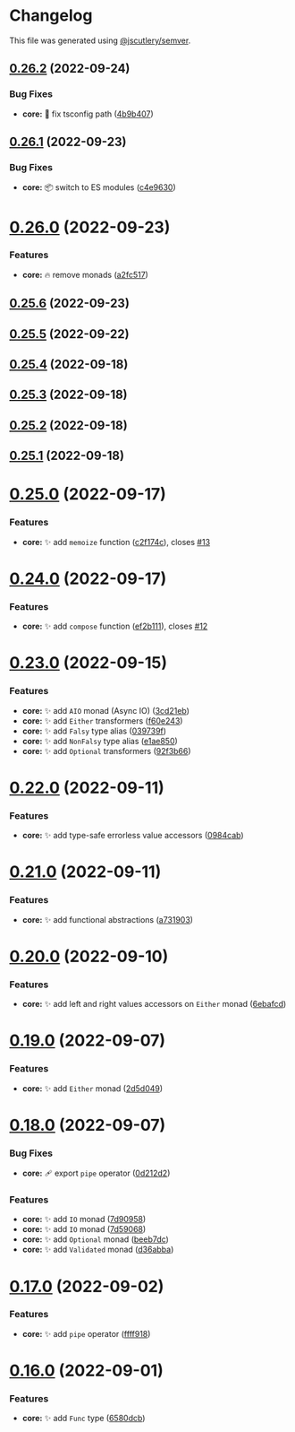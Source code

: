 # Changelog

This file was generated using [@jscutlery/semver](https://github.com/jscutlery/semver).

## [0.26.2](https://github.com/monumentjs/workspace/compare/core@0.26.1...core@0.26.2) (2022-09-24)


### Bug Fixes

* **core:** :wrench: fix tsconfig path ([4b9b407](https://github.com/monumentjs/workspace/commit/4b9b40794bd4d9da33920ba5aaca71c877074a66))



## [0.26.1](https://github.com/monumentjs/workspace/compare/core@0.26.0...core@0.26.1) (2022-09-23)


### Bug Fixes

* **core:** :package: switch to ES modules ([c4e9630](https://github.com/monumentjs/workspace/commit/c4e96308a1d2baaff6bed1b6045eb70d69b02eef))



# [0.26.0](https://github.com/monumentjs/workspace/compare/core@0.25.6...core@0.26.0) (2022-09-23)


### Features

* **core:** :fire: remove monads ([a2fc517](https://github.com/monumentjs/workspace/commit/a2fc517691d0b942ec4426d35bec1e6c46219e91))



## [0.25.6](https://github.com/monumentjs/workspace/compare/core@0.25.5...core@0.25.6) (2022-09-23)



## [0.25.5](https://github.com/monumentjs/workspace/compare/core@0.25.4...core@0.25.5) (2022-09-22)



## [0.25.4](https://github.com/monumentjs/workspace/compare/core@0.25.3...core@0.25.4) (2022-09-18)



## [0.25.3](https://github.com/monumentjs/workspace/compare/core@0.25.2...core@0.25.3) (2022-09-18)



## [0.25.2](https://github.com/monumentjs/workspace/compare/core@0.25.1...core@0.25.2) (2022-09-18)



## [0.25.1](https://github.com/monumentjs/workspace/compare/core@0.25.0...core@0.25.1) (2022-09-18)



# [0.25.0](https://github.com/monumentjs/workspace/compare/core@0.24.0...core@0.25.0) (2022-09-17)


### Features

* **core:** :sparkles: add `memoize` function ([c2f174c](https://github.com/monumentjs/workspace/commit/c2f174cd22dda7cafc26a0182d030beb9661bbb9)), closes [#13](https://github.com/monumentjs/workspace/issues/13)



# [0.24.0](https://github.com/monumentjs/workspace/compare/core@0.23.0...core@0.24.0) (2022-09-17)


### Features

* **core:** :sparkles: add `compose` function ([ef2b111](https://github.com/monumentjs/workspace/commit/ef2b111fa4b3d43b47820df79dba7dcc9300500c)), closes [#12](https://github.com/monumentjs/workspace/issues/12)



# [0.23.0](https://github.com/monumentjs/workspace/compare/core@0.22.0...core@0.23.0) (2022-09-15)


### Features

* **core:** :sparkles: add `AIO` monad (Async IO) ([3cd21eb](https://github.com/monumentjs/workspace/commit/3cd21ebdad8087f6a11cb6e26ab18c9efe117523))
* **core:** :sparkles: add `Either` transformers ([f60e243](https://github.com/monumentjs/workspace/commit/f60e243387d4fc51461a04467821c5f6c7187cc1))
* **core:** :sparkles: add `Falsy` type alias ([039739f](https://github.com/monumentjs/workspace/commit/039739f62d0815f4cbeae224e8d23ca5b981eb02))
* **core:** :sparkles: add `NonFalsy` type alias ([e1ae850](https://github.com/monumentjs/workspace/commit/e1ae85077ecdaab5c3bd75343d77a540027dae46))
* **core:** :sparkles: add `Optional` transformers ([92f3b66](https://github.com/monumentjs/workspace/commit/92f3b6698a27c8bed031f66a1caed7ecd479390f))



# [0.22.0](https://github.com/monumentjs/workspace/compare/core@0.21.0...core@0.22.0) (2022-09-11)


### Features

* **core:** :sparkles: add type-safe errorless value accessors ([0984cab](https://github.com/monumentjs/workspace/commit/0984cab72805c9e56627caea68283488b7f34700))



# [0.21.0](https://github.com/monumentjs/workspace/compare/core@0.20.0...core@0.21.0) (2022-09-11)


### Features

* **core:** :sparkles: add functional abstractions ([a731903](https://github.com/monumentjs/workspace/commit/a731903da7644ee332c01b081c5f6a706d8ad618))



# [0.20.0](https://github.com/monumentjs/workspace/compare/core@0.19.0...core@0.20.0) (2022-09-10)


### Features

* **core:** :sparkles: add left and right values accessors on `Either` monad ([6ebafcd](https://github.com/monumentjs/workspace/commit/6ebafcdf95c4d0717a9043b7366aa5a4dab5fbe3))



# [0.19.0](https://github.com/monumentjs/workspace/compare/core@0.18.0...core@0.19.0) (2022-09-07)


### Features

* **core:** :sparkles: add `Either` monad ([2d5d049](https://github.com/monumentjs/workspace/commit/2d5d04973ceaece05a7322f9602b21770cf6bab1))



# [0.18.0](https://github.com/monumentjs/workspace/compare/core@0.17.0...core@0.18.0) (2022-09-07)


### Bug Fixes

* **core:** :adhesive_bandage: export `pipe` operator ([0d212d2](https://github.com/monumentjs/workspace/commit/0d212d28aac5b7a740d68933784465f0da388ab6))


### Features

* **core:** :sparkles: add `IO` monad ([7d90958](https://github.com/monumentjs/workspace/commit/7d909588e075996a738b8759364e9763e3558b0b))
* **core:** :sparkles: add `IO` monad ([7d59068](https://github.com/monumentjs/workspace/commit/7d590687f98b518d40787a787fbf952e81fce729))
* **core:** :sparkles: add `Optional` monad ([beeb7dc](https://github.com/monumentjs/workspace/commit/beeb7dcf5403c60fbdb39eab5a552a6f49bbfc72))
* **core:** :sparkles: add `Validated` monad ([d36abba](https://github.com/monumentjs/workspace/commit/d36abbacead6f74c4dd89605a2c32f703358996e))



# [0.17.0](https://github.com/monumentjs/workspace/compare/core@0.16.0...core@0.17.0) (2022-09-02)


### Features

* **core:** :sparkles: add `pipe` operator ([ffff918](https://github.com/monumentjs/workspace/commit/ffff918eba7bde4c388a5f6ee0fa835de5596d93))



# [0.16.0](https://github.com/monumentjs/workspace/compare/core@0.15.2...core@0.16.0) (2022-09-01)


### Features

* **core:** :sparkles: add `Func` type ([6580dcb](https://github.com/monumentjs/workspace/commit/6580dcbd38ad16fa67a2353a1ba7fbbd5f55ed04))
